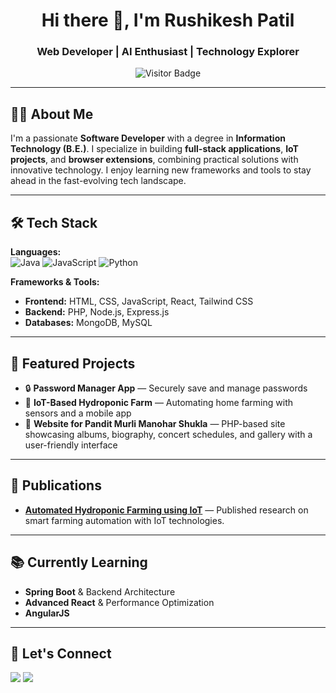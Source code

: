 <h1 align="center">Hi there 👋, I'm Rushikesh Patil</h1>
<h3 align="center">Web Developer | AI Enthusiast | Technology Explorer</h3>


<p align="center">
  <img src="https://visitor-badge.laobi.icu/badge?page_id=rushipatil05.rushipatil05&style=flat-square" alt="Visitor Badge" />
</p>


---

## 👨‍💻 About Me
I'm a passionate **Software Developer** with a degree in **Information Technology (B.E.)**. I specialize in building **full-stack applications**, **IoT projects**, and **browser extensions**, combining practical solutions with innovative technology. I enjoy learning new frameworks and tools to stay ahead in the fast-evolving tech landscape.

---

## 🛠️ Tech Stack
**Languages:**  
![Java](https://img.shields.io/badge/Java-007396?style=flat&logo=java&logoColor=white)
![JavaScript](https://img.shields.io/badge/JavaScript-F7DF1E?style=flat&logo=javascript&logoColor=black)
![Python](https://img.shields.io/badge/Python-3776AB?style=flat&logo=python&logoColor=white)

**Frameworks & Tools:**  
- **Frontend:** HTML, CSS, JavaScript, React, Tailwind CSS
- **Backend:** PHP, Node.js, Express.js
- **Databases:** MongoDB, MySQL

---

## 📌 Featured Projects
- 🔒 **Password Manager App** — Securely save and manage passwords
- 🌱 **IoT-Based Hydroponic Farm** — Automating home farming with sensors and a mobile app
- 🎵 **Website for Pandit Murli Manohar Shukla** — PHP-based site showcasing albums, biography, concert schedules, and gallery with a user-friendly interface

---

## 🏅 Publications
- **[Automated Hydroponic Farming using IoT](https://ijrpr.com/uploads/V5ISSUE3/IJRPR23440.pdf)** — Published research on smart farming automation with IoT technologies.


---

## 📚 Currently Learning
- **Spring Boot** & Backend Architecture
- **Advanced React** & Performance Optimization
- **AngularJS**

---


## 📢 Let's Connect
<p>
  <a href="https://www.linkedin.com/in/rushikesh-patil-/"><img src="https://img.shields.io/badge/LinkedIn-blue?style=for-the-badge&logo=linkedin"></a>
  <a href="mailto:rushipatil12448@gmail.com"><img src="https://img.shields.io/badge/Email-D14836?style=for-the-badge&logo=gmail&logoColor=white"></a>
</p>
